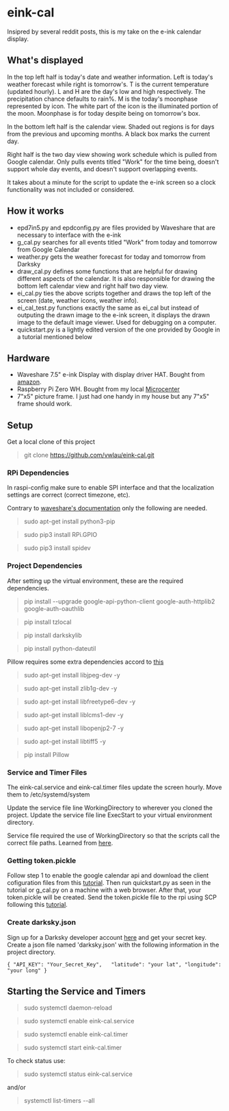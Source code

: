 # eink-cal

Insipred by several reddit posts, this is my take on the e-ink calendar display. 

## What's displayed
In the top left half is today's date and weather information. Left is today's weather forecast while right is tomorrow's. T is the current temperature (updated hourly). L and H are the day's low and high respectively. The precipitation chance defaults to rain%. M is the today's moonphase represented by icon. The white part of the icon is the illuminated portion of the moon. Moonphase is for today despite being on tomorrow's box. 

In the bottom left half is the calendar view. Shaded out regions is for days from the previous and upcoming months. A black box marks the current day.

Right half is the two day view showing work schedule which is pulled from Google calendar. Only pulls events titled "Work" for the time being, doesn't support whole day events, and doesn't support overlapping events. 

It takes about a minute for the script to update the e-ink screen so a clock functionality was not included or considered.

## How it works

* epd7in5.py and epdconfig.py are files provided by Waveshare that are necessary to interface with the e-ink
* g_cal.py searches for all events titled "Work" from today and tomorrow from Google Calendar
* weather.py gets the weather forecast for today and tomorrow from Darksky
* draw_cal.py defines some functions that are helpful for drawing different aspects of the calendar. It is also responsible for drawing the bottom left calendar view and right half two day view. 
* ei_cal.py ties the above scripts together and draws the top left of the screen (date, weather icons, weather info). 
* ei_cal_test.py functions exactly the same as ei_cal but instead of outputing the drawn image to the e-ink screen, it displays the drawn image to the default image viewer. Used for debugging on a computer. 
* quickstart.py is a lightly edited version of the one provided by Google in a tutorial mentioned below

## Hardware 

* Waveshare 7.5" e-ink Display with display driver HAT. Bought from [amazon](https://www.amazon.com/dp/B07DH55MGC/ref=cm_sw_r_tw_dp_U_x_gZhWDb2B86WGC).
* Raspberry Pi Zero WH. Bought from my local [Microcenter](https://www.microcenter.com/product/502843/raspberry-pi-zero-wh---with-pre-soldered-headers)
* 7"x5" picture frame. I just had one handy in my house but any 7"x5" frame should work. 

## Setup

Get a local clone of this project 

>git clone https://github.com/vwlau/eink-cal.git

### RPi Dependencies

In raspi-config make sure to enable SPI interface and that the localization settings are correct (correct timezone, etc). 

Contrary to [waveshare's documentation](https://www.waveshare.com/wiki/7.5inch_e-Paper_HAT) only the following are needed.

>sudo apt-get install python3-pip

>sudo pip3 install RPi.GPIO

>sudo pip3 install spidev

### Project Dependencies

After setting up the virtual environment, these are the required dependencies. 

>pip install --upgrade google-api-python-client google-auth-httplib2 google-auth-oauthlib

>pip install tzlocal

>pip install darkskylib

>pip install python-dateutil

Pillow requires some extra dependencies accord to [this](https://www.techcoil.com/blog/how-to-setup-python-imaging-library-pillow-on-raspbian-stretch-lite-for-processing-images-on-your-raspberry-pi/)

>sudo apt-get install libjpeg-dev -y

>sudo apt-get install zlib1g-dev -y

>sudo apt-get install libfreetype6-dev -y

>sudo apt-get install liblcms1-dev -y

>sudo apt-get install libopenjp2-7 -y

>sudo apt-get install libtiff5 -y

>pip install Pillow

### Service and Timer Files

The eink-cal.service and eink-cal.timer files update the screen hourly. Move them to /etc/systemd/system

Update the service file line WorkingDirectory to wherever you cloned the project. Update the service file line ExecStart to your virtual environment directory. 

Service file required the use of WorkingDirectory so that the scripts call the correct file paths. Learned from [here](https://serverfault.com/a/821786). 

### Getting token.pickle

Follow step 1 to enable the google calendar api and download the client cofiguration files from this [tutorial](https://developers.google.com/calendar/quickstart/python). Then run quickstart.py as seen in the tutorial or g_cal.py on a machine with a web browser. After that, your token.pickle will be created. Send the token.pickle file to the rpi using SCP following this [tutorial](https://www.raspberrypi.org/documentation/remote-access/ssh/scp.md). 

### Create darksky.json 

Sign up for a Darksky developer account [here](https://darksky.net/dev) and get your secret key. Create a json file named 'darksky.json' with the following information in the project directory. 

`{
    "API_KEY": "Your_Secret_Key",  
    "latitude": "your lat",
    "longitude": "your long"
}`

## Starting the Service and Timers

>sudo systemctl daemon-reload

>sudo systemctl enable eink-cal.service

>sudo systemctl enable eink-cal.timer

>sudo systemctl start eink-cal.timer

To check status use:

>sudo systemctl status eink-cal.service

and/or

>systemctl list-timers --all
